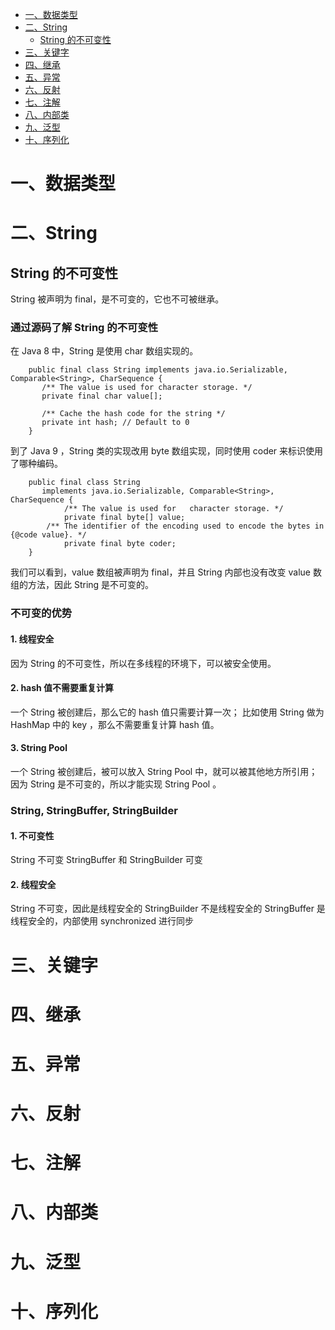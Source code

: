 <!-- TOC -->
- [一、数据类型](#一数据类型)
- [二、String](#String)
  - [String 的不可变性](#String的不可变性)
- [三、关键字](#三关键字)
- [四、继承](#四继承)
- [五、异常](#异常)
- [六、反射](#六反射)
- [七、注解](#七注解)
- [八、内部类](#八内部类)
- [九、泛型](#九泛型)
- [十、序列化](#十序列化)
<!-- TOC -->


# 一、数据类型


# 二、String

## String 的不可变性
String 被声明为 final，是不可变的，它也不可被继承。

### 通过源码了解 String 的不可变性

在 Java 8 中，String 是使用 char 数组实现的。
```
	public final class String implements java.io.Serializable, Comparable<String>, CharSequence {
	   /** The value is used for character storage. */
	   private final char value[];

	   /** Cache the hash code for the string */
	   private int hash; // Default to 0
	}
```
到了 Java 9 ，String 类的实现改用 byte 数组实现，同时使用 coder 来标识使用了哪种编码。
```
	public final class String
	   implements java.io.Serializable, Comparable<String>, CharSequence {
            /** The value is used for 	character storage. */
            private final byte[] value;
	    /** The identifier of the encoding used to encode the bytes in {@code value}. */
            private final byte coder;
	}
```
我们可以看到，value 数组被声明为 final，并且 String 内部也没有改变 value 数组的方法，因此 String 是不可变的。

### 不可变的优势

#### 1. 线程安全
因为 String 的不可变性，所以在多线程的环境下，可以被安全使用。

#### 2. hash 值不需要重复计算
一个 String 被创建后，那么它的 hash 值只需要计算一次；
比如使用 String 做为 HashMap 中的 key ，那么不需要重复计算 hash 值。

#### 3. String Pool
一个 String 被创建后，被可以放入 String Pool 中，就可以被其他地方所引用；因为 String 是不可变的，所以才能实现 String Pool 。

### String, StringBuffer, StringBuilder

#### 1. 不可变性
String 不可变
StringBuffer 和 StringBuilder 可变

#### 2. 线程安全
String 不可变，因此是线程安全的
StringBuilder 不是线程安全的
StringBuffer 是线程安全的，内部使用 synchronized 进行同步


# 三、关键字


# 四、继承


# 五、异常


# 六、反射


# 七、注解


# 八、内部类


# 九、泛型


# 十、序列化
